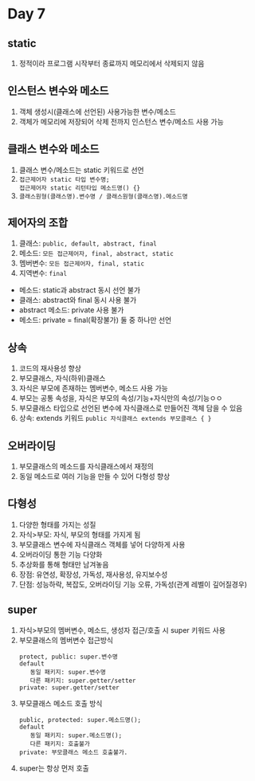 # Day 7
## static
1. 정적이라 프로그램 시작부터 종료까지 메모리에서 삭제되지 않음

## 인스턴스 변수와 메소드
1. 객체 생성시(클래스에 선언된) 사용가능한 변수/메소드
2. 객체가 메모리에 저장되어 삭제 전까지 인스턴스 변수/메소드 사용 가능

## 클래스 변수와 메소드
1. 클래스 변수/메소드는 static 키워드로 선언
2. `접근제어자 static 타입 변수명;` </br>
   `접근제어자 static 리턴타입 메소드명() {}` </br>
3. `클래스원형(클래스명).변수명 / 클래스원형(클래스명).메소드명` </br>

## 제어자의 조합
1. 클래스: `public, default, abstract, final` </br>
2. 메소드: `모든 접근제어자, final, abstract, static` </br>
3. 멤버변수: `모든 접근제어자, final, static` </br>
4. 지역변수: `final` </br>
- 메소드: static과 abstract 동시 선언 불가
- 클래스: abstract와 final 동시 사용 불가
- abstract 메소드: private 사용 불가
- 메소드: private = final(확장불가) 둘 중 하나만 선언

## 상속
1. 코드의 재사용성 향상
2. 부모클래스, 자식(하위)클래스
3. 자식은 부모에 존재하는 멤버변수, 메소드 사용 가능
4. 부모는 공통 속성을, 자식은 부모의 속성/기능+자식만의 속성/기능ㅇㅇ
5. 부모클래스 타입으로 선언된 변수에 자식클래스로 만들어진 객체 담을 수 있음
6. 상속: extends 키워드 `public 자식클래스 extends 부모클래스 { }` </br>

## 오버라이딩
1. 부모클래스의 메소드를 자식클래스에서 재정의
2. 동일 메소드로 여러 기능을 만들 수 있어 다형성 향상

## 다형성
1. 다양한 형태를 가지는 성질
2. 자식>부모: 자식, 부모의 형태를 가지게 됨
3. 부모클래스 변수에 자식클래스 객체를 넣어 다양하게 사용
4. 오버라이딩 통한 기능 다양화
5. 추상화를 통해 형태만 남겨놓음
6. 장점: 유연성, 확장성, 가독성, 재사용성, 유지보수성
7. 단점: 성능하락, 복잡도, 오버라이딩 기능 오류, 가독성(관계 레벨이 깊어질경우)

## super
1. 자식>부모의 멤버변수, 메소드, 생성자 접근/호출 시 super 키워드 사용
2. 부모클래스의 멤버변수 접근방식
   ```
   protect, public: super.변수명
   default
      동일 패키지: super.변수명
      다른 패키지: super.getter/setter
   private: super.getter/setter
   ```
3. 부모클래스 메소드 호출 방식
   ```
   public, protected: super.메소드명();
   default
      동일 패키지: super.메소드명();
      다른 패키지: 호출불가
   private: 부모클래스 메소드 호출불가.
   ```
4. super는 항상 먼저 호출
   
